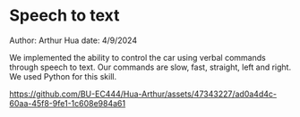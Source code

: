 # Speech to text
Author: Arthur Hua
date: 4/9/2024

We implemented the ability to control the car using verbal commands through speech to text. Our commands are slow, fast, straight, left and right. We used Python for this skill.

https://github.com/BU-EC444/Hua-Arthur/assets/47343227/ad0a4d4c-60aa-45f8-9fe1-1c608e984a61

